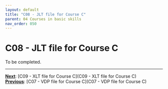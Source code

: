 ```yaml
---
layout: default
title: "C08 - JLT file for Course C"
parent: 04 Courses in basic skills
nav_order: 050
---
```


# C08 - JLT file for Course C

To be completed.  




---
**<u>Next</u>**: [C09 - XLT file for Course C](C09 - XLT file for Course C)   
**<u>Previous</u>**: [C07 - VDP file for Course C](C07 - VDP file for Course C)  
